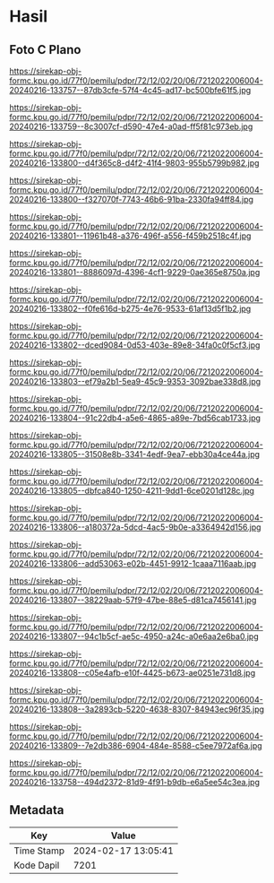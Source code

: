 # Hasil

## Foto C Plano

https://sirekap-obj-formc.kpu.go.id/77f0/pemilu/pdpr/72/12/02/20/06/7212022006004-20240216-133757--87db3cfe-57f4-4c45-ad17-bc500bfe61f5.jpg

https://sirekap-obj-formc.kpu.go.id/77f0/pemilu/pdpr/72/12/02/20/06/7212022006004-20240216-133759--8c3007cf-d590-47e4-a0ad-ff5f81c973eb.jpg

https://sirekap-obj-formc.kpu.go.id/77f0/pemilu/pdpr/72/12/02/20/06/7212022006004-20240216-133800--d4f365c8-d4f2-41f4-9803-955b5799b982.jpg

https://sirekap-obj-formc.kpu.go.id/77f0/pemilu/pdpr/72/12/02/20/06/7212022006004-20240216-133800--f327070f-7743-46b6-91ba-2330fa94ff84.jpg

https://sirekap-obj-formc.kpu.go.id/77f0/pemilu/pdpr/72/12/02/20/06/7212022006004-20240216-133801--11961b48-a376-496f-a556-f459b2518c4f.jpg

https://sirekap-obj-formc.kpu.go.id/77f0/pemilu/pdpr/72/12/02/20/06/7212022006004-20240216-133801--8886097d-4396-4cf1-9229-0ae365e8750a.jpg

https://sirekap-obj-formc.kpu.go.id/77f0/pemilu/pdpr/72/12/02/20/06/7212022006004-20240216-133802--f0fe616d-b275-4e76-9533-61af13d5f1b2.jpg

https://sirekap-obj-formc.kpu.go.id/77f0/pemilu/pdpr/72/12/02/20/06/7212022006004-20240216-133802--dced9084-0d53-403e-89e8-34fa0c0f5cf3.jpg

https://sirekap-obj-formc.kpu.go.id/77f0/pemilu/pdpr/72/12/02/20/06/7212022006004-20240216-133803--ef79a2b1-5ea9-45c9-9353-3092bae338d8.jpg

https://sirekap-obj-formc.kpu.go.id/77f0/pemilu/pdpr/72/12/02/20/06/7212022006004-20240216-133804--91c22db4-a5e6-4865-a89e-7bd56cab1733.jpg

https://sirekap-obj-formc.kpu.go.id/77f0/pemilu/pdpr/72/12/02/20/06/7212022006004-20240216-133805--31508e8b-3341-4edf-9ea7-ebb30a4ce44a.jpg

https://sirekap-obj-formc.kpu.go.id/77f0/pemilu/pdpr/72/12/02/20/06/7212022006004-20240216-133805--dbfca840-1250-4211-9dd1-6ce0201d128c.jpg

https://sirekap-obj-formc.kpu.go.id/77f0/pemilu/pdpr/72/12/02/20/06/7212022006004-20240216-133806--a180372a-5dcd-4ac5-9b0e-a3364942d156.jpg

https://sirekap-obj-formc.kpu.go.id/77f0/pemilu/pdpr/72/12/02/20/06/7212022006004-20240216-133806--add53063-e02b-4451-9912-1caaa7116aab.jpg

https://sirekap-obj-formc.kpu.go.id/77f0/pemilu/pdpr/72/12/02/20/06/7212022006004-20240216-133807--38229aab-57f9-47be-88e5-d81ca7456141.jpg

https://sirekap-obj-formc.kpu.go.id/77f0/pemilu/pdpr/72/12/02/20/06/7212022006004-20240216-133807--94c1b5cf-ae5c-4950-a24c-a0e6aa2e6ba0.jpg

https://sirekap-obj-formc.kpu.go.id/77f0/pemilu/pdpr/72/12/02/20/06/7212022006004-20240216-133808--c05e4afb-e10f-4425-b673-ae0251e731d8.jpg

https://sirekap-obj-formc.kpu.go.id/77f0/pemilu/pdpr/72/12/02/20/06/7212022006004-20240216-133808--3a2893cb-5220-4638-8307-84943ec96f35.jpg

https://sirekap-obj-formc.kpu.go.id/77f0/pemilu/pdpr/72/12/02/20/06/7212022006004-20240216-133809--7e2db386-6904-484e-8588-c5ee7972af6a.jpg

https://sirekap-obj-formc.kpu.go.id/77f0/pemilu/pdpr/72/12/02/20/06/7212022006004-20240216-133758--494d2372-81d9-4f91-b9db-e6a5ee54c3ea.jpg


## Metadata

| Key        | Value               |
| ---------- | ------------------- |
| Time Stamp | 2024-02-17 13:05:41 |
| Kode Dapil | 7201                |



